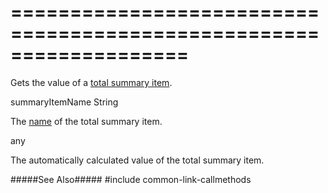 ===================================================================
===================================================================

<!--shortDescription-->
Gets the value of a [total summary item](/Documentation/ApiReference/UI_Widgets/dxDataGrid/Configuration/summary/totalItems/).
<!--/shortDescription-->

<!--paramName1-->summaryItemName<!--/paramName1-->
<!--paramType1-->String<!--/paramType1-->
<!--paramDescription1-->
The [name](/Documentation/ApiReference/UI_Widgets/dxDataGrid/Configuration/summary/totalItems/#name) of the total summary item.
<!--/paramDescription1-->

<!--returnType-->any<!--/returnType-->
<!--returnDescription-->
The automatically calculated value of the total summary item.
<!--/returnDescription-->

<!--fullDescription-->
#####See Also#####
#include common-link-callmethods
<!--/fullDescription-->